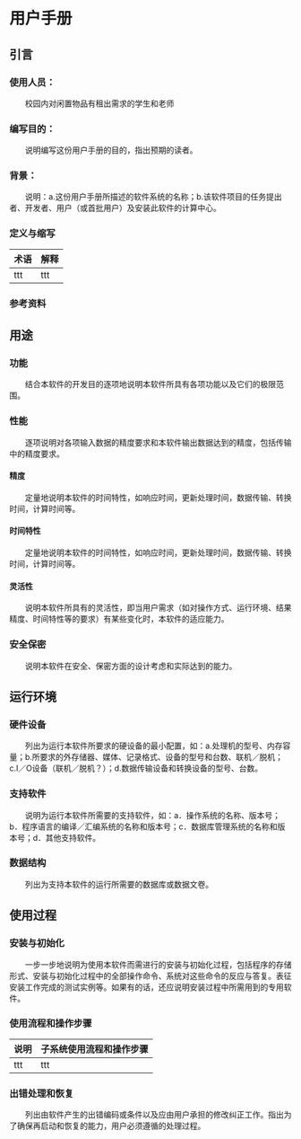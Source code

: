 # 用户手册

## 引言

### 使用人员：
&emsp;&emsp;校园内对闲置物品有租出需求的学生和老师

### 编写目的：
&emsp;&emsp;说明编写这份用户手册的目的，指出预期的读者。

### 背景：
&emsp;&emsp;说明：a.这份用户手册所描述的软件系统的名称；b.该软件项目的任务提出者、开发者、用户（或首批用户）及安装此软件的计算中心。

### 定义与缩写
| 术语  | 解释  |
|-----|-----|
| ttt | ttt |

### 参考资料

## 用途

### 功能
&emsp;&emsp;结合本软件的开发目的逐项地说明本软件所具有各项功能以及它们的极限范围。

### 性能
&emsp;&emsp;逐项说明对各项输入数据的精度要求和本软件输出数据达到的精度，包括传输中的精度要求。

#### 精度
&emsp;&emsp;定量地说明本软件的时间特性，如响应时间，更新处理时间，数据传输、转换时间，计算时间等。

#### 时间特性
&emsp;&emsp;定量地说明本软件的时间特性，如响应时间，更新处理时间，数据传输、转换时间，计算时间等。

#### 灵活性
&emsp;&emsp;说明本软件所具有的灵活性，即当用户需求（如对操作方式、运行环境、结果精度、时间特性等的要求）有某些变化时，本软件的适应能力。

### 安全保密
&emsp;&emsp;说明本软件在安全、保密方面的设计考虑和实际达到的能力。

## 运行环境

### 硬件设备
&emsp;&emsp;列出为运行本软件所要求的硬设备的最小配置，如：a.处理机的型号、内存容量；b.所要求的外存储器、媒体、记录格式、设备的型号和台数、联机／脱机；c.I／O设备（联机／脱机？）；d.数据传输设备和转换设备的型号、台数。
### 支持软件
&emsp;&emsp;说明为运行本软件所需要的支持软件，如：a．操作系统的名称、版本号；b．程序语言的编译／汇编系统的名称和版本号；c．数据库管理系统的名称和版本号；d．其他支持软件。
### 数据结构
&emsp;&emsp;列出为支持本软件的运行所需要的数据库或数据文卷。
## 使用过程

### 安装与初始化
&emsp;&emsp;一步一步地说明为使用本软件而需进行的安装与初始化过程，包括程序的存储形式、安装与初始化过程中的全部操作命令、系统对这些命令的反应与答复。表征安装工作完成的测试实例等。如果有的话，还应说明安装过程中所需用到的专用软件。
### 使用流程和操作步骤
| 说明  | 子系统使用流程和操作步骤 |
|-----|--------------|
| ttt | ttt          |
### 出错处理和恢复
&emsp;&emsp;列出由软件产生的出错编码或条件以及应由用户承担的修改纠正工作。指出为了确保再启动和恢复的能力，用户必须遵循的处理过程。